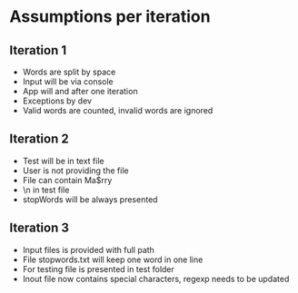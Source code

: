 # Assumptions per iteration

## Iteration 1
 - Words are split by space
 - Input will be via console
 - App will and after one iteration
 - Exceptions by dev
 - Valid words are counted, invalid words are ignored
## Iteration 2
 - Test will be in text file
 - User is not providing the file
 - File can contain Ma$rry
 - \n in test file
 - stopWords will be always presented
## Iteration 3
 - Input files is provided with full path
 - File stopwords.txt will keep one word in one line
 - For testing file is presented in test folder
 - Inout file now contains special characters, regexp needs to be updated